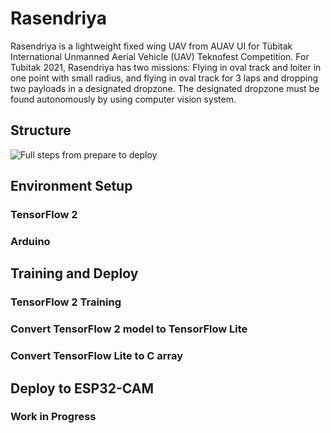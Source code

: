 # Rasendriya  
Rasendriya is a lightweight fixed wing UAV from AUAV UI for Tübitak International Unmanned Aerial Vehicle (UAV) Teknofest Competition. For Tubitak 2021, Rasendriya has two missions: Flying in oval track and loiter in one point with small radius, and flying in oval track for 3 laps and dropping two payloads in a designated dropzone. The designated dropzone must be found autonomously by using computer vision system.

## Structure 
![Full steps from prepare to deploy](https://github.com/rizkymille/rasendriya-auav-ui/blob/main/fullsteps.png)

## Environment Setup
### TensorFlow 2
### Arduino

## Training and Deploy
### TensorFlow 2 Training
### Convert TensorFlow 2 model to TensorFlow Lite
### Convert TensorFlow Lite to C array

## Deploy to ESP32-CAM
### Work in Progress
